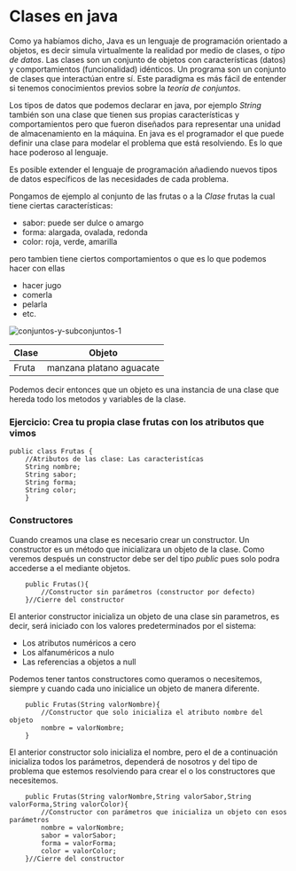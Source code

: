 # Clases en java

Como ya habíamos dicho, Java es un lenguaje de programación orientado a objetos, es decir simula virtualmente la realidad por medio de clases, o *tipo de datos*. Las clases son un conjunto de objetos con características (datos) y comportamientos (funcionalidad) idénticos. Un programa son un conjunto de clases que interactúan entre sí. Este paradigma es más fácil de entender si tenemos conocimientos previos sobre la *teoría de conjuntos*.

Los tipos de datos que podemos declarar en java, por ejemplo *String* también son una clase que tienen sus propias características y comportamientos pero que fueron diseñados para representar una unidad de almacenamiento en la máquina. En java es el programador el que puede definir una clase para modelar el problema que está resolviendo. Es lo que hace poderoso al lenguaje.

 Es posible extender el lenguaje de programación añadiendo nuevos tipos de datos específicos de las necesidades de cada problema.

Pongamos de ejemplo al conjunto de las frutas o a la *Clase* frutas la cual tiene ciertas características:
- sabor: puede ser dulce o amargo
- forma: alargada, ovalada, redonda
- color: roja, verde, amarilla

pero tambien tiene ciertos comportamientos o que es lo que podemos hacer con ellas
- hacer jugo
- comerla
- pelarla
- etc.

![conjuntos-y-subconjuntos-1](https://user-images.githubusercontent.com/99680214/154113419-fd119d80-6e9a-4584-88de-758469ff0ab1.png)

|Clase| Objeto|
|-----|--------|
|Fruta|manzana platano aguacate|

Podemos decir entonces que un objeto es una instancia de una clase que hereda todo los metodos y variables de la clase.

### Ejercicio: Crea tu propia clase frutas con los atributos que vimos

```
public class Frutas {
    //Atributos de las clase: Las caracteristícas
    String nombre;
    String sabor;
    String forma;
    String color;
    }
```
### Constructores

Cuando creamos una clase es necesario crear un constructor. Un constructor es un método que inicializara un objeto de la clase. Como veremos después un constructor debe ser del tipo *public* pues solo podra accederse a el mediante objetos.

```
    public Frutas(){
        //Constructor sin parámetros (constructor por defecto)
    }//Cierre del constructor
```
El anterior constructor inicializa un objeto de una clase sin parametros, es decir, será iniciado con los valores predeterminados por el sistema:
- Los atributos numéricos a cero
- Los alfanuméricos a nulo
- Las referencias a objetos a null

Podemos tener tantos constructores como queramos o necesitemos, siempre y cuando cada uno inicialice un objeto de manera diferente. 
```
    public Frutas(String valorNombre){
        //Constructor que solo inicializa el atributo nombre del objeto
        nombre = valorNombre;
    }
```
El anterior constructor solo inicializa el nombre, pero el de a continuación inicializa todos los parámetros, dependerá de nosotros y del tipo de problema que estemos resolviendo para crear el o los constructores que necesitemos.

```
    public Frutas(String valorNombre,String valorSabor,String valorForma,String valorColor){
        //Constructor con parámetros que inicializa un objeto con esos parámetros
        nombre = valorNombre;
        sabor = valorSabor;
        forma = valorForma;
        color = valorColor;
    }//Cierre del constructor
```


